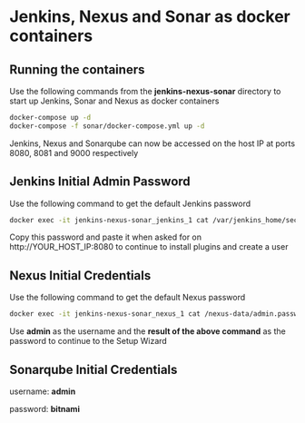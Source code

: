 # Jenkins, Nexus and Sonar as docker containers

## Running the containers

Use the following commands from the **jenkins-nexus-sonar** directory to start up Jenkins, Sonar and Nexus as docker containers

```bash
docker-compose up -d
docker-compose -f sonar/docker-compose.yml up -d
```

Jenkins, Nexus and Sonarqube can now be accessed on the host IP at ports 8080, 8081 and 9000 respectively

## Jenkins Initial Admin Password

Use the following command to get the default Jenkins password

```bash
docker exec -it jenkins-nexus-sonar_jenkins_1 cat /var/jenkins_home/secrets/initialAdminPassword
```

Copy this password and paste it when asked for on http://YOUR_HOST_IP:8080 to continue to install plugins and create a user

## Nexus Initial Credentials

Use the following command to get the default Nexus password

```bash
docker exec -it jenkins-nexus-sonar_nexus_1 cat /nexus-data/admin.password
```

Use **admin** as the username and the **result of the above command** as the password to continue to the Setup Wizard

## Sonarqube Initial Credentials

username: **admin**

password: **bitnami**
